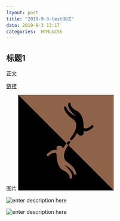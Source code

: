 ```yaml
---
layout: post
title: "2019-9-3-test测试"
data: 2019-9-3 13:17
categories:  HTML&CSS
---
```


## 标题1

正文

[链接](www.google.com)

图片
![图片](./images/1567487979672.png)

![enter description here](https://www.github.com/LonlyPan/blog_images/raw/master/post/1567488981167.png)

![enter description here](https://www.github.com/LonlyPan/blog_images/raw/master/post/图片.png)